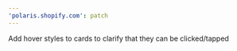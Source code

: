 ```yaml
---
'polaris.shopify.com': patch
---
```


Add hover styles to cards to clarify that they can be clicked/tapped
